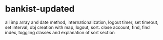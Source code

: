 # bankist-updated
all imp array and date method, internationalization, logout timer, set timeout, set interval, obj creation with map, logout, sort. close account, find, find index, toggling classes and explanation of sort section
